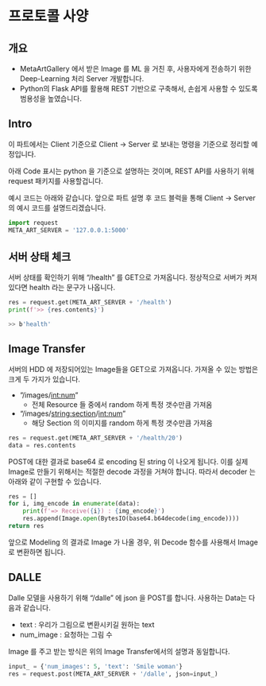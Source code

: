 # 프로토콜 사양

## 개요

- MetaArtGallery 에서 받은 Image 를 ML 을 거친 후, 사용자에게 전송하기 위한 Deep-Learning 처리 Server 개발합니다.
- Python의 Flask API를 활용해 REST 기반으로 구축해서, 손쉽게 사용할 수 있도록 범용성을 높였습니다.


## Intro

이 파트에서는 Client 기준으로 Client → Server 로 보내는 명령을 기준으로 정리할 예정입니다.

아래 Code 표시는 python 을 기준으로 설명하는 것이며, REST API를 사용하기 위해 request 패키지를 사용할겁니다.

예시 코드는 아래와 같습니다. 앞으로 파트 설명 후 코드 블럭을 통해 Client → Server 의 예시 코드를 설명드리겠습니다.

```python
import request
META_ART_SERVER = '127.0.0.1:5000'
```

## 서버 상태 체크

서버 상태를 확인하기 위해 “/health” 를 GET으로 가져옵니다. 정상적으로 서버가 켜져있다면 health 라는 문구가 나옵니다.

```python
res = request.get(META_ART_SERVER + '/health')
print(f'>> {res.contents}')
```

```bash
>> b'health'
```

## Image Transfer

서버의 HDD 에 저장되어있는 Image들을 GET으로 가져옵니다. 가져올 수 있는 방법은 크게 두 가지가 있습니다.

- ”/images/<int:num>”
    - 전체 Resource 들 중에서 random 하게 특정 갯수만큼 가져옴
- “/images/<string:section>/<int:num>”
    - 해당 Section 의 이미지를 random 하게 특정 갯수만큼 가져옴

```python
res = request.get(META_ART_SERVER + '/health/20')
data = res.contents
```

POST에 대한 결과로 base64 로 encoding 된 string 이 나오게 됩니다. 이를 실제 Image로 만들기 위해서는 적절한 decode 과정을 거쳐야 합니다. 따라서 decoder 는 아래와 같이 구현할 수 있습니다.

```python
res = []
for i, img_encode in enumerate(data):
	print(f'=> Receive({i}) : {img_encode}')
	res.append(Image.open(BytesIO(base64.b64decode(img_encode))))
return res
```

앞으로 Modeling 의 결과로 Image 가 나올 경우, 위 Decode 함수를 사용해서 Image 로 변환하면 됩니다.

## DALLE

Dalle 모델을 사용하기 위해 “/dalle” 에 json 을 POST를 합니다. 사용하는 Data는 다음과 같습니다.

- text : 우리가 그림으로 변환시키길 원하는 text
- num_image : 요청하는 그림 수

Image 를 주고 받는 방식은 위의 Image Transfer에서의 설명과 동일합니다.

```python
input_ = {'num_images': 5, 'text': 'Smile woman'}
res = request.post(META_ART_SERVER + '/dalle', json=input_)
```